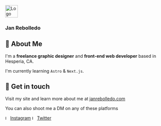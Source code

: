 <img src="https://janrebolledo.com/logo.png" alt="Logo" width="40"/>

### Jan Rebolledo

## 🐻 About Me

I'm a **freelance graphic designer** and **front-end web developer** based in Hesperia, CA.

I'm currently learning `Astro` & `Next.js`.

## 🤝 Get in touch

Visit my site and learn more about me at [janrebolledo.com](https://janrebolledo.com)

You can also shoot me a DM on any of these platforms

<img src="https://janrebolledo.com/Social-Icons/Instagram.png" alt="Logo" width="12"/> [Instagram](https://instagram.com/janconcepts)
<img src="https://janrebolledo.com/Social-Icons/Twitter.png" alt="Logo" width="12"/> [Twitter](https://twitter.com/janconcepts)

